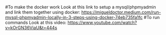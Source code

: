 
#To make the docker work
Look at this link to setup a mysql/phpmyadmin and link them together using docker: https://migueldoctor.medium.com/run-mysql-phpmyadmin-locally-in-3-steps-using-docker-74eb735fa1fc
#To run commands
Look at this video:
https://www.youtube.com/watch?v=kOrGN36ViaU&t=444s

